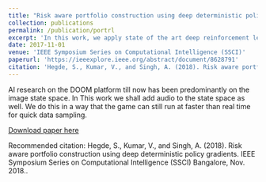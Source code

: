 ```yaml
---
title: "Risk aware portfolio construction using deep deterministic policy gradients."
collection: publications
permalink: /publication/portrl
excerpt: 'In this work, we apply state of the art deep reinforcement learning, to learning a policy that optimizes a portfolio to increase return on investment.'
date: 2017-11-01
venue: 'IEEE Symposium Series on Computational Intelligence (SSCI)'
paperurl: 'https://ieeexplore.ieee.org/abstract/document/8628791'
citation: 'Hegde, S., Kumar, V., and Singh, A. (2018). Risk aware portfolio construction using deep deterministic policy gradients. IEEE Symposium Series on Computational Intelligence (SSCI) Bangalore, Nov. 2018.'
---
```

AI research on the DOOM platform till now has been predominantly on the image state space. In This work we shall add audio to the state space as well. We do this in a way that the game can still run at faster than real time for quick data sampling.

[Download paper here](https://ieeexplore.ieee.org/abstract/document/8628791)

Recommended citation: Hegde, S., Kumar, V., and Singh, A. (2018). Risk aware portfolio construction using deep deterministic policy gradients. IEEE Symposium Series on Computational Intelligence (SSCI) Bangalore, Nov. 2018.</i>.